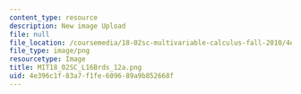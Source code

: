 ```yaml
---
content_type: resource
description: New image Upload
file: null
file_location: /coursemedia/18-02sc-multivariable-calculus-fall-2010/4e396c1f83a7f1fe609689a9b852668f_MIT18_02SC_L16Brds_12a.png
file_type: image/png
resourcetype: Image
title: MIT18_02SC_L16Brds_12a.png
uid: 4e396c1f-83a7-f1fe-6096-89a9b852668f
---
```

